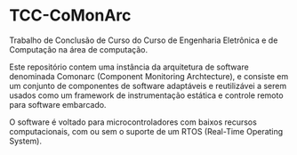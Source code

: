 # TCC-CoMonArc
Trabalho de Conclusão de Curso do Curso de Engenharia Eletrônica e de Computação na área de computação.

Este repositório contem uma instância da arquitetura de software denominada Comonarc (Component Monitoring Archtecture), e consiste em um conjunto de componentes de software adaptáveis e reutilizávei a serem usados como um framework de instrumentação estática e controle remoto para software embarcado.

O software é voltado para microcontroladores com baixos recursos computacionais, com ou sem o suporte de um RTOS (Real-Time Operating System).
